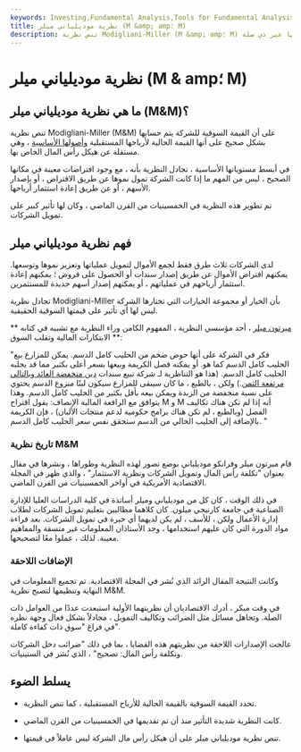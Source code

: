 ```yaml
---
keywords: Investing,Fundamental Analysis,Tools for Fundamental Analysis,Tools
title: نظرية موديلياني ميلر (M &amp; amp؛ M)
description: تنص نظرية Modigliani-Miller (M &amp; amp؛ M) على أن قيمة الشركة تعتمد على أرباحها المستقبلية بينما هيكل رأس مالها غير ذي صلة.
---
```


# نظرية موديلياني ميلر (M & amp؛ M)
## ما هي نظرية موديلياني ميلر (M&M)؟

تنص نظرية Modigliani-Miller (M&M) على أن القيمة السوقية للشركة يتم حسابها بشكل صحيح على أنها القيمة الحالية لأرباحها المستقبلية [وأصولها الأساسية](/underlying-asset) ، وهي مستقلة عن هيكل رأس المال الخاص بها.

في أبسط مستوياتها الأساسية ، تجادل النظرية بأنه ، مع وجود افتراضات معينة في مكانها الصحيح ، ليس من المهم ما إذا كانت الشركة تمول نموها عن طريق الاقتراض ، أو بإصدار الأسهم ، أو عن طريق إعادة استثمار أرباحها.

تم تطوير هذه النظرية في الخمسينيات من القرن الماضي ، وكان لها تأثير كبير على تمويل الشركات.

## فهم نظرية موديلياني ميلر

لدى الشركات ثلاث طرق فقط لجمع الأموال لتمويل عملياتها وتعزيز نموها وتوسعها. يمكنهم اقتراض الأموال عن طريق إصدار سندات أو الحصول على قروض ؛ يمكنهم إعادة استثمار أرباحهم في عملياتهم ، أو يمكنهم إصدار أسهم جديدة للمستثمرين.

تجادل نظرية Modigliani-Miller بأن الخيار أو مجموعة الخيارات التي تختارها الشركة ليس لها أي تأثير على قيمتها السوقية الحقيقية.

[ميرتون ميلر](/merton-miller) ، أحد مؤسسي النظرية ، المفهوم الكامن وراء النظرية مع تشبيه في كتابه ** الابتكارات المالية وتقلب السوق **:

"فكر في الشركة على أنها حوض ضخم من الحليب كامل الدسم. يمكن للمزارع بيع الحليب كامل الدسم كما هو. أو يمكنه فصل الكريمة وبيعها بسعر أعلى بكثير مما قد يجلبه الحليب كامل الدسم. (هذا هو التناظرية لـ شركة تبيع سندات [دين منخفضة العائد وبالتالي مرتفعة الثمن](/debtsecurity).) ولكن ، بالطبع ، ما كان سيبقى للمزارع سيكون لبنًا منزوع الدسم يحتوي على نسبة منخفضة من الزبدة ويمكن بيعه بأقل بكثير من الحليب كامل الدسم. وهذا يتوافق مع الرافعة المالية الإنصاف: يقول اقتراح M و M أنه إذا لم تكن هناك تكاليف الفصل (وبالطبع ، لم تكن هناك برامج حكومية لدعم منتجات الألبان) ، فإن الكريمة بالإضافة إلى الحليب الخالي من الدسم ستحقق نفس سعر الحليب كامل الدسم. "

### تاريخ نظرية M&M

قام ميرتون ميلر وفرانكو موديلياني بوضع تصور لهذه النظرية وطوراها ، ونشرها في مقال بعنوان "تكلفة رأس المال وتمويل الشركات ونظرية الاستثمار" ، والذي ظهر في المجلة الاقتصادية الأمريكية في أواخر الخمسينيات من القرن الماضي.

في ذلك الوقت ، كان كل من موديلياني وميلر أساتذة في كلية الدراسات العليا للإدارة الصناعية في جامعة كارنيجي ميلون. كان كلاهما مطالبين بتعليم تمويل الشركات لطلاب إدارة الأعمال ولكن ، للأسف ، لم يكن لديهما أي خبرة في تمويل الشركات. بعد قراءة مواد الدورة التي كان عليهم استخدامها ، وجد الأستاذان المعلومات غير متسقة والمفاهيم معيبة. لذلك ، عملوا معًا لتصحيحها.

### الإضافات اللاحقة

وكانت النتيجة المقال الرائد الذي نُشر في المجلة الاقتصادية. تم تجميع المعلومات في النهاية وتنظيمها لتصبح نظرية M&M.

في وقت مبكر ، أدرك الاقتصاديان أن نظريتهما الأولية استبعدت عددًا من العوامل ذات الصلة. وتجاهل مسائل مثل الضرائب وتكاليف التمويل ، مجادلاً بشكل فعال وجهة نظره في فراغ "سوق ذات كفاءة كاملة".

عالجت الإصدارات اللاحقة من نظريتهم هذه القضايا ، بما في ذلك "ضرائب دخل الشركات وتكلفة رأس المال: تصحيح" ، الذي نُشر في الستينيات.

## يسلط الضوء

- تحدد القيمة السوقية بالقيمة الحالية للأرباح المستقبلية ، كما تنص النظرية.

- كانت النظرية شديدة التأثير منذ أن تم تقديمها في الخمسينيات من القرن الماضي.

- تنص نظرية موديلياني ميلر على أن هيكل رأس مال الشركة ليس عاملاً في قيمتها.

